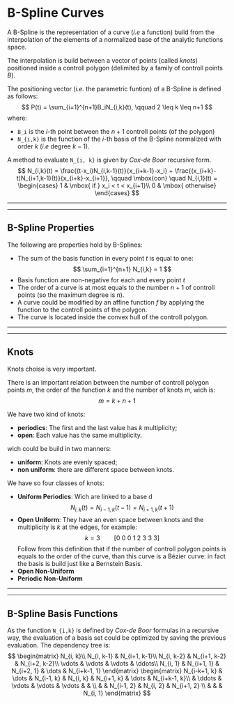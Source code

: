 # B-Spline Curves


A B-Spline is the representation of a curve (_i.e_ a function) build from the interpolation of the elements of a normalized base of the analytic functions space.

The interpolation is build between a vector of points (called _knots_) positioned inside a controll polygon (delimited by a family of controll points $B$).

The positioning vector (_i.e._ the parametric funtion) of a B-Spline is defined as follows:
$$
    P(t) = \sum_{i=1}^{n+1}B_iN_{i,k}(t), \qquad 2 \leq k \leq n+1
$$
where:
 - `B_i` is the $i$-th point between the $n+1$ controll points (of the polygon)
 - `N_{i,k}` is the function of the $i$-th basis of the B-Spline normalized with order $k$ (_i.e_ degree $k-1$).

A method to evaluate `N_{i, k}` is given by _Cox-de Boor_ recursive form.
$$
    N_{i,k}(t) = \frac{(t-x_i)N_{i,k-1}(t)}{x_{i+k-1}-x_i} + \frac{(x_{i+k}-t)N_{i+1,k-1}(t)}{x_{i+k}-x_{i+1}},
    \qquad \mbox{con} \quad
    N_{i,1}(t) = 
    \begin{cases}
        1  &  \mbox{ if } x_i < t < x_{i+1}\\
        0  &  \mbox{ otherwise}
    \end{cases}
$$

---
---
## B-Spline Properties

The following are properties hold by B-Splines:
 - The sum of the basis function in every point $t$ is equal to one:
 $$
     \sum_{i=1}^{n+1} N_{i,k} = 1
 $$
 - Basis function are non-negative for each and every point $t$
 - The order of a curve is at most equals to the number $n+1$ of controll points (so the maximum degree is $n$).
 - A curve could be modified by an affine function $f$ by applying the function to the controll points of the polygon.
 - The curve is located inside the convex hull of the controll polygon.

---
---
## Knots

Knots choise is very important.

There is an important relation between the number of controll polygon points $m$, the order of the function $k$ and the number of knots $m$, wich is:
$$
    m = k + n +1
$$

We have two kind of knots:
 - **periodics**: The first and the last value has $k$ multiplicity;
 - **open**: Each value has the same multiplicity.

wich could be build in two manners:
 - **uniform**: Knots are evenly spaced;
 - **non uniform**: there are different space between knots.

We have so four classes of knots:
 - **Uniform Periodics**: Wich are linked to a base d
   $$
       N_{i,k}(t) = N_{i-1,k}(t-1) = N_{i+1,k}(t+1)
   $$
 - **Open Uniform**: They have an even space between knots and the multiplicity is $k$ at the edges, for example:
   $$
       k = 3 \qquad [0\ 0\ 0\ 1\ 2\ 3\ 3\ 3]
   $$
   Follow from this definition that if the number of controll polygon points is equals to the order of the curve, than this curve is a Bézier curve: in fact the basis is build just like a Bernstein Basis.
 - **Open Non-Uniform**
 - **Periodic Non-Uniform**

---
---
## B-Spline Basis Functions

As the function `N_{i,k}` is defined by _Cox-de Boor_ formulas in a recursive way, the evaluation of a basis set could be optimized by saving the previous evaluation. The dependency tree is:
$$
    \begin{matrix}
        N_{i, k}\\
        N_{i, k-1} & N_{i+1, k-1}\\
        N_{i, k-2} & N_{i+1, k-2} & N_{i+2, k-2}\\
        \vdots & \vdots & \vdots & \ddots\\
        N_{i, 1} & N_{i+1, 1} & N_{i+2, 1} & \dots & N_{i+k-1, 1}
    \end{matrix}
    \begin{matrix}
        N_{i-k+1, k} & \dots & N_{i-1, k} & N_{i, k} & N_{i+1, k} & \dots & N_{i+k-1, k}\\
                    & \ddots & \vdots     & \vdots   & \vdots     &       &             \\
                     &       & N_{i-1, 2} & N_{i, 2} & N_{i+1, 2} \\
                     &       &            & N_{i, 1} 
    \end{matrix}
$$
